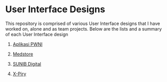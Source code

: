 # User Interface Designs

This repository is comprised of various User Interface designs that I have worked on, alone and as team projects. Below are the lists and a summary of each User Interface design

1. [Aplikasi PWNI](https://github.com/rhe-naldy/user-interface-designs/blob/main/Aplikasi%20PWNI.md)




2. [Medstore](https://github.com/rhe-naldy/user-interface-designs/blob/main/Medstore.md)




3. [SUNIB Digital](https://github.com/rhe-naldy/user-interface-designs/blob/main/SUNIB%20Digital.md)




4. [X-Piry](https://github.com/rhe-naldy/user-interface-designs/blob/main/X-Piry.md)
